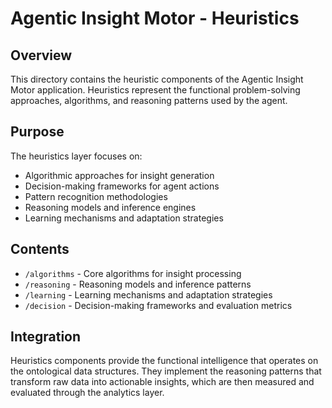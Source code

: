 # Agentic Insight Motor - Heuristics

## Overview

This directory contains the heuristic components of the Agentic Insight Motor application. Heuristics represent the functional problem-solving approaches, algorithms, and reasoning patterns used by the agent.

## Purpose

The heuristics layer focuses on:

- Algorithmic approaches for insight generation
- Decision-making frameworks for agent actions
- Pattern recognition methodologies
- Reasoning models and inference engines
- Learning mechanisms and adaptation strategies

## Contents

- `/algorithms` - Core algorithms for insight processing
- `/reasoning` - Reasoning models and inference patterns
- `/learning` - Learning mechanisms and adaptation strategies
- `/decision` - Decision-making frameworks and evaluation metrics

## Integration

Heuristics components provide the functional intelligence that operates on the ontological data structures. They implement the reasoning patterns that transform raw data into actionable insights, which are then measured and evaluated through the analytics layer.

